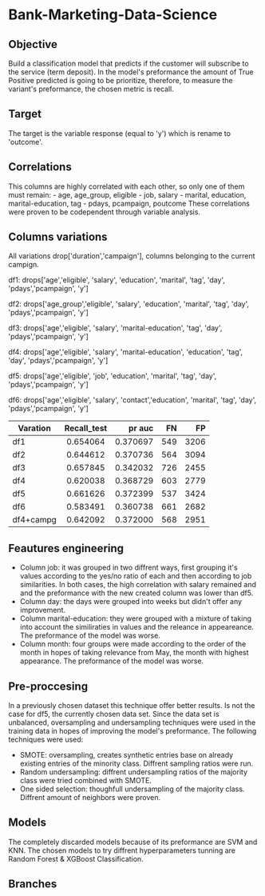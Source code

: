# Bank-Marketing-Data-Science
## Objective
Build a classification model that predicts if the customer will subscribe to the service (term deposit).
In the model's preformance the amount of True Positive predicted is going to be prioritize, therefore, to measure the variant's preformance, the chosen metric is recall.
## Target
The target is the variable response (equal to 'y') which is rename to 'outcome'.

## Correlations
This columns are highly correlated with each other, so only one of them must remain:
    - age, age_group, eligible
    - job, salary
    - marital, education, marital-education, tag
    - pdays, pcampaign, poutcome
These correlations were proven to be codependent through variable analysis.

## Columns variations
All variations drop['duration','campaign'], columns belonging to the current campign.

df1: drops['age','eligible', 'salary', 'education', 'marital', 'tag', 'day', 'pdays','pcampaign', 'y']

df2: drops['age_group','eligible', 'salary', 'education', 'marital', 'tag', 'day', 'pdays','pcampaign', 'y']

df3: drops['age','eligible', 'salary', 'marital-education', 'tag', 'day', 'pdays','pcampaign', 'y']

df4: drops['age','eligible', 'salary', 'marital-education', 'education', 'tag', 'day', 'pdays','pcampaign', 'y']

df5: drops['age','eligible', 'job', 'education', 'marital', 'tag', 'day', 'pdays','pcampaign', 'y']

df6: drops['age','eligible', 'salary', 'contact','education', 'marital', 'tag', 'day', 'pdays','pcampaign', 'y']

| Varation  | Recall_test |   pr auc |   FN |   FP |
| --------- | :---------: | -------: | ---: | ---: |
| df1       |  0.654064   | 0.370697 |  549 | 3206 |
| df2       |  0.644612   | 0.370736 |  564 | 3094 |
| df3       |  0.657845   | 0.342032 |  726 | 2455 |
| df4       |  0.620038   | 0.368729 |  603 | 2779 |
| df5       |  0.661626   | 0.372399 |  537 | 3424 |
| df6       |  0.583491   | 0.360738 |  661 | 2682 |
| df4+campg |  0.642092   | 0.372000 |  568 | 2951 |

## Feautures engineering
- Column job: it was grouped in two diffrent ways, first grouping it's values according to the yes/no ratio of each and then according to job
similarities. In both cases, the high correlation with salary remained and and the preformance with the new created column was lower than df5.
- Column day: the days were grouped into weeks but didn't offer any improvement.
- Column marital-education: they were grouped with a mixture of taking into account the similiraties in values and the releance in appeareance. The preformance of the model was worse.
- Column month: four groups were made according to the order of the month in hopes of taking relevance from May, the month with highest appearance. The preformance of the model was worse.

## Pre-proccesing
In a previously chosen dataset this technique offer better results. Is not the case for df5, the currently chosen data set.
Since the data set is unbalanced, oversampling and undersampling techniques were used in the training data in hopes of improving the model's preformance. The following techniques were used:
- SMOTE: oversampling, creates synthetic entries base on already existing entries of the minority class. Diffrent sampling ratios were run.
- Random undersampling: diffrent undersampling ratios of the majority class were tried combined with SMOTE.
- One sided selection: thoughfull undersampling of the majority class. Diffrent amount of neighbors were proven.

## Models
The completely discarded models because of its preformance are SVM and KNN. The chosen models to try diffrent hyperparameters tunning are Random Forest & XGBoost Classification.

## Branches


